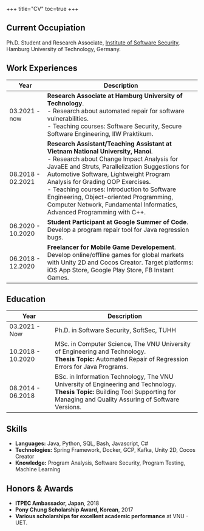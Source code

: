 +++
title="CV"
toc=true
+++

## Current Occupiation
Ph.D. Student and Research Associate, [Institute of Software Security](https://www.tuhh.de/softsec/), Hamburg University of Technology, Germany.

## Work Experiences
| Year                | Description |
| ------------------- | -------------------------------------- |
| 03.2021 - now | **Research Associate at Hamburg University of Technology**. <br/>- Research about automated repair for software vulnerabilities. <br/>- Teaching courses: Software Security, Secure Software Engineering, IIW Praktikum. |
| 08.2018 - 02.2021 | **Research Assistant/Teaching Assistant at Vietnam National University, Hanoi**. <br/>- Research about Change Impact Analysis for JavaEE and Struts, Parallelization Suggestions for Automotive Software, Lightweight Program Analysis for Grading OOP Exercises. <br/>- Teaching courses: Introduction to Software Engineering, Object-oriented Programming, Computer Network, Fundamental Informatics, Advanced Programming with C++. |
| 06.2020 - 10.2020 | **Student Participant at Google Summer of Code**. <br/>Develop a program repair tool for Java regression bugs. |
| 06.2018 - 12.2020 | **Freelancer for Mobile Game Developement**. <br/>Develop online/offline games for global markets with Unity 2D and Cocos Creator. Target platforms: iOS App Store, Google Play Store, FB Instant Games.|

## Education
| Year                | Description                                                                                                             |
| ------------------- | ----------------------------------------------------------------------------------------------------------------------- |
| 03.2021 - Now      | Ph.D. in Software Security, SoftSec, TUHH                                               |
| 10.2018 - 10.2020 | MSc. in Computer Science, The VNU University of Engineering and Technology. <br/>**Thesis Topic:** Automated Repair of Regression Errors for Java Programs. |
| 08.2014 - 06.2018 | BSc. in Information Technology, The VNU University of Engineering and Technology. <br/>**Thesis Topic:** Building Tool Supporting for Managing and Quality Assuring of Software Versions. |

## Skills
- **Languages:** Java, Python, SQL, Bash, Javascript, C#
- **Technologies:** Spring Framework, Docker, GCP, Kafka, Unity 2D, Cocos Creator
- **Knowledge:** Program Analysis, Software Security, Program Testing, Machine Learning

## Honors & Awards
- **ITPEC Ambassador, Japan**, 2018
- **Pony Chung Scholarship Award, Korean**, 2017
- **Various scholarships for excellent academic performance** at VNU - UET.
